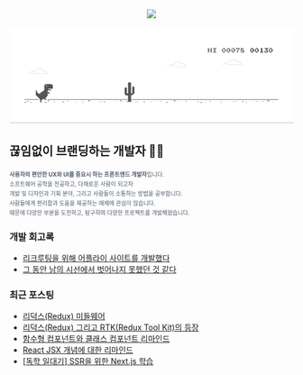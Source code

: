 
<div align="center">
<img style="height:70px" src="https://user-images.githubusercontent.com/19422885/206861312-7dbd3708-98dc-4b97-82e9-96f25581bc94.gif"></img>
  
![dino.gif](./dino.gif)

</div>

## 끊임없이 브랜딩하는 개발자  👋🏻

<span style="color:#4E5968; font-size:10px;">
<strong>사용자의 편안한 UX와 UI를 중요시 하는 프론트엔드 개발자</strong>입니다.<br/>
소프트웨어 공학을 전공하고, 다채로운 사람이 되고자<br/>
개발 및 디자인과 기획 분야, 그리고 사람들이 소통하는 방법을 공부합니다.<br/>
사람들에게 편리함과 도움을 제공하는 매체에 관심이 많습니다.<br/>
때문에 다양한 부분을 도전하고, 탐구하며 다양한 프로젝트를 개발해왔습니다.</span>

### 개발 회고록
- [리크루팅을 위해 어플라이 사이트를 개발했다](https://klmhyeonwooo.tistory.com/74)<br>
- [그 동안 남의 시선에서 벗어나지 못했던 것 같다](https://klmhyeonwooo.tistory.com/65)<br>

### 최근 포스팅
- [리덕스(Redux) 미들웨어](https://klmhyeonwooo.tistory.com/79)<br>
- [리덕스(Redux) 그리고 RTK(Redux Tool Kit)의 등장](https://klmhyeonwooo.tistory.com/78)<br>
- [함수형 컴포넌트와 클래스 컴포넌트 리마인드](https://klmhyeonwooo.tistory.com/77)<br>
- [React JSX 개념에 대한 리마인드](https://klmhyeonwooo.tistory.com/76)<br>
- [[독학 일대기] SSR을 위한 Next.js 학습](https://klmhyeonwooo.tistory.com/75)<br>
